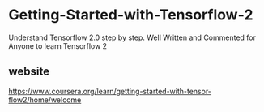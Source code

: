 # Getting-Started-with-Tensorflow-2
Understand Tensorflow 2.0 step by step. Well Written and Commented for Anyone to learn Tensorflow 2

## website
https://www.coursera.org/learn/getting-started-with-tensor-flow2/home/welcome

